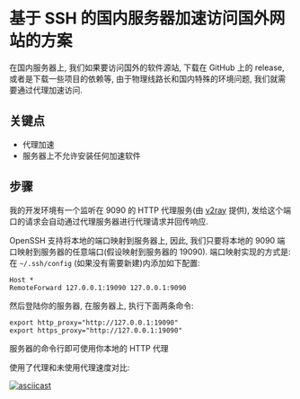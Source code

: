 # 基于 SSH 的国内服务器加速访问国外网站的方案

在国内服务器上, 我们如果要访问国外的软件源站, 下载在 GitHub 上的 release, 或者是下载一些项目的依赖等, 由于物理线路长和国内特殊的环境问题, 我们就需要通过代理加速访问.

## 关键点
- 代理加速
- 服务器上不允许安装任何加速软件

## 步骤
我的开发环境有一个监听在 9090 的 HTTP 代理服务(由 [v2ray](https://v2ray.com/) 提供), 发给这个端口的请求会自动通过代理服务器进行代理请求并回传响应.

OpenSSH 支持将本地的端口映射到服务器上, 因此, 我们只要将本地的 9090 端口映射到服务器的任意端口(假设映射到服务器的 19090). 端口映射实现的方式是: 在 `~/.ssh/config` (如果没有需要新建)内添加如下配置:

```ssh
Host *
RemoteForward 127.0.0.1:19090 127.0.0.1:9090
```

然后登陆你的服务器, 在服务器上, 执行下面两条命令:

```shell script
export http_proxy="http://127.0.0.1:19090"
export https_proxy="http://127.0.0.1:19090"
```

服务器的命令行即可使用你本地的 HTTP 代理

使用了代理和未使用代理速度对比:

[![asciicast](https://asciinema.org/a/1pKbh06SlM1vu9g0OF68EJa9z.svg)](https://asciinema.org/a/1pKbh06SlM1vu9g0OF68EJa9z?autoplay=1&t=3)
